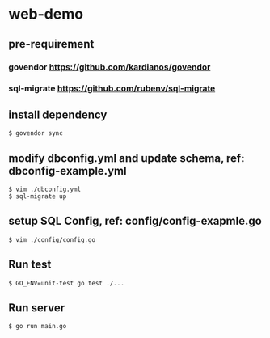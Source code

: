 # web-demo
## pre-requirement
### govendor https://github.com/kardianos/govendor
### sql-migrate https://github.com/rubenv/sql-migrate

## install dependency
```
$ govendor sync
```

## modify dbconfig.yml and update schema, ref: dbconfig-example.yml
```
$ vim ./dbconfig.yml
$ sql-migrate up
```
## setup SQL Config, ref: config/config-exapmle.go
```
$ vim ./config/config.go
```
## Run test
```
$ GO_ENV=unit-test go test ./...
```

## Run server
```
$ go run main.go
```

